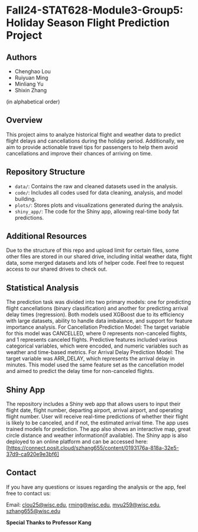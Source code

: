# Fall24-STAT628-Module3-Group5: Holiday Season Flight Prediction Project

## Authors 
- Chenghao Lou 
- Ruiyuan Ming 
- Minliang Yu 
- Shixin Zhang

(in alphabetical order) 


## Overview
This project aims to analyze historical flight and weather data to predict flight delays and cancellations during the holiday period. Additionally, we aim to provide actionable travel tips for passengers to help them avoid cancellations and improve their chances of arriving on time.



## Repository Structure
- `data/`: Contains the raw and cleaned datasets used in the analysis.
- `code/`: Includes all codes used for data cleaning, analysis, and model building.
- `plots/`: Stores plots and visualizations generated during the analysis.
- `shiny_app/`: The code for the Shiny app, allowing real-time body fat predictions.
  
## Additional Resources

Due to the structure of this repo and upload limit for certain files, some other files are stored in our shared drive, including initial weather data, flight data, some merged datasets and lots of helper code. Feel free to request access to our shared drives to check out.

## Statistical Analysis
The prediction task was divided into two primary models: one for predicting flight cancellations (binary classification) and another for predicting arrival delay times (regression). Both models used XGBoost due to its efficiency with large datasets, ability to handle data imbalance, and support for feature importance analysis. 
For Cancellation Prediction Model: The target variable for this model was CANCELLED, where 0 represents non-canceled flights, and 1 represents canceled flights. Predictive features included various categorical variables, which were encoded, and numeric variables such as weather and time-based metrics. 
For Arrival Delay Prediction Model: The target variable was ARR_DELAY, which represents the arrival delay in minutes. This model used the same feature set as the cancellation model and aimed to predict the delay time for non-canceled flights.

## Shiny App
The repository includes a Shiny web app that allows users to input their flight date, flight number, departing airport, arrival airport, and operating flight number. User will receive real-time predictions of whether their flight is likely to be canceled, and if not, the estimated arrival time. The app uses trained models for prediction. The app also shows an interactive map, great circle distance and weather information(if available). The Shiny app is also deployed to an online platform and can be accessed here:
[https://connect.posit.cloud/szhang655/content/0193176a-818a-32e5-37d9-ca920e9e3bf6]



## Contact
If you have any questions or issues regarding the analysis or the app, feel free to contact us:

  Email: clou25@wisc.edu, rming@wisc.edu, myu259@wisc.edu, szhang655@wisc.edu

 
**Special Thanks to Professor Kang**

